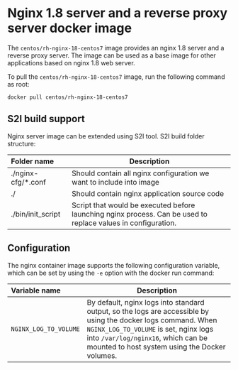 Nginx 1.8 server and a reverse proxy server docker image
========================================================

The `centos/rh-nginx-18-centos7` image provides an nginx 1.8 server and a reverse proxy server. The image can be used as a base image for other applications based on nginx 1.8 web server.


To pull the `centos/rh-nginx-18-centos7` image, run the following command as root:
```
docker pull centos/rh-nginx-18-centos7
```

S2I build support
-------------
Nginx server image can be extended using S2I tool.
S2I build folder structure:

|    Folder name         |    Description                            |
| :--------------------- | ----------------------------------------- |
|  ./nginx-cfg/*.conf    | Should contain all nginx configuration we want to include into image |
|  ./                    | Should contain nginx application source code                         |
|  ./bin/init_script     | Script that would be executed before launching nginx process. Can be used to replace values in configuration.|


Configuration
-------------
The nginx container image supports the following configuration variable, which can be set by using the `-e` option with the docker run command:


|    Variable name       |    Description                            |
| :--------------------- | ----------------------------------------- |
|  `NGINX_LOG_TO_VOLUME` | By default, nginx logs into standard output, so the logs are accessible by using the docker logs command. When `NGINX_LOG_TO_VOLUME` is set, nginx logs into `/var/log/nginx16`, which can be mounted to host system using the Docker volumes. |
